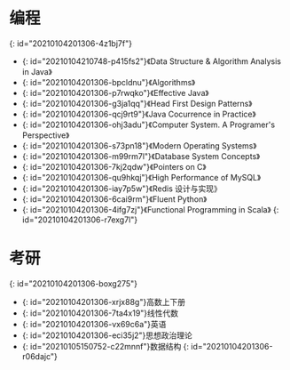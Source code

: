 # 编程
{: id="20210104201306-4z1bj7f"}

- {: id="20210104210748-p415fs2"}《Data Structure & Algorithm Analysis in Java》
- {: id="20210104201306-bpcldnu"}《Algorithms》
- {: id="20210104201306-p7rwqko"}《Effective Java》
- {: id="20210104201306-g3ja1qq"}《Head First Design Patterns》
- {: id="20210104201306-qcj9rt9"}《Java Cocurrence in Practice》
- {: id="20210104201306-ohj3adu"}《Computer System. A Programer's Perspective》
- {: id="20210104201306-s73pn18"}《Modern Operating Systems》
- {: id="20210104201306-m99rm7l"}《Database System Concepts》
- {: id="20210104201306-7kj2qdw"}《Pointers on C》
- {: id="20210104201306-qu9hkqj"}《High Performance of MySQL》
- {: id="20210104201306-iay7p5w"}《Redis 设计与实现》
- {: id="20210104201306-6cai9rm"}《Fluent Python》
- {: id="20210104201306-4ifg7zj"}《Functional Programming in Scala》
{: id="20210104201306-r7exg7l"}

# 考研
{: id="20210104201306-boxg275"}

- {: id="20210104201306-xrjx88g"}高数上下册
- {: id="20210104201306-7ta4x19"}线性代数
- {: id="20210104201306-vx69c6a"}英语
- {: id="20210104201306-eci35j2"}思想政治理论
- {: id="20210105150752-c22mnnf"}数据结构
{: id="20210104201306-r06dajc"}
